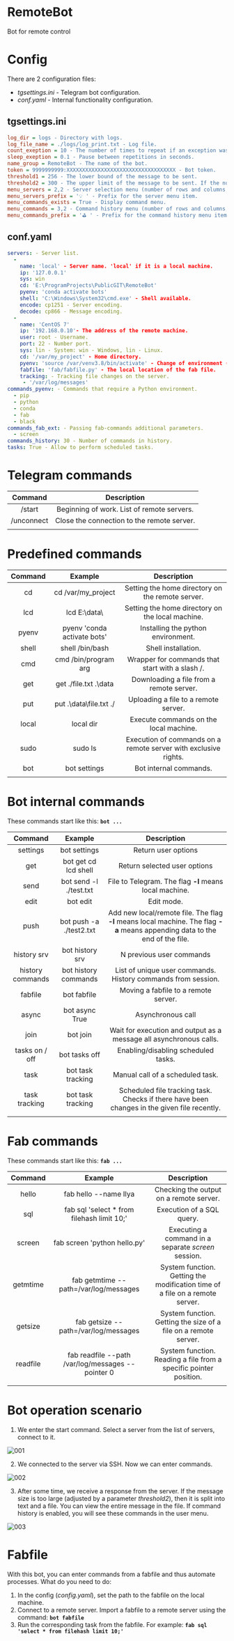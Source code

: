 # RemoteBot
Bot for remote control

  

# Config

There are 2 configuration files:

- *tgsettings.ini* - Telegram bot configuration.
- *conf.yaml* - Internal functionality configuration.

## tgsettings.ini

```ini
log_dir = logs - Directory with logs.
log_file_name = ./logs/log_print.txt - Log file.
count_exeption = 10 - The number of times to repeat if an exception was thrown.
sleep_exeption = 0.1 - Pause between repetitions in seconds.
name_group = RemoteBot - The name of the bot.
token = 9999999999:XXXXXXXXXXXXXXXXXXXXXXXXXXXXXXXXXXX - Bot token.
threshold1 = 256 - The lower bound of the message to be sent.
threshold2 = 300 - The upper limit of the message to be sent. If the number of characters in the message is greater than the specified limit, then it is reduced to the lower limit, and the rest of the text comes as a file.
menu_servers = 2,2 - Server selection menu (number of rows and columns, respectively).
menu_servers_prefix = '💡 ' - Prefix for the server menu item.
menu_commands_exists = True - Display command menu.
menu_commands = 3,2 - Command history menu (number of rows and columns, respectively).
menu_commands_prefix = '⛳ ' - Prefix for the command history menu item.
```

## conf.yaml

```yaml
servers: - Server list.
  -
    name: 'local' - Server name. 'local' if it is a local machine.
    ip: '127.0.0.1' 
    sys: win
    cd: 'E:\ProgramProjects\PublicGIT\RemoteBot'
    pyenv: 'conda activate bots'
    shell: 'C:\Windows\System32\cmd.exe' - Shell available.
    encode: cp1251 - Server encoding.
    decode: cp866 - Message encoding.
  -
    name: 'CentOS 7'
    ip: '192.168.0.10'- The address of the remote machine.
    user: root - Username.
    port: 22 - Number port.
    sys: lin - System: win - Windows, lin - Linux.
    cd: '/var/my_project' - Home directory.
    pyenv: 'source /var/venv3.8/bin/activate' - Change of environment (python).
    fabfile: 'fab/fabfile.py' - The local location of the fab file.
    tracking: - Tracking file changes on the server.
     - '/var/log/messages'
commands_pyenv: - Commands that require a Python environment.
  - pip
  - python
  - conda
  - fab
  - black
commands_fab_ext: - Passing fab-commands additional parameters.
  - screen
commands_history: 30 - Number of commands in history.
tasks: True - Allow to perform scheduled tasks.
```

  

# Telegram commands

|  Command   |                Description                 |
| :--------: | :----------------------------------------: |
|   /start   | Beginning of work. List of remote servers. |
| /unconnect | Close the connection to the remote server. |
|            |                                            |

  

# Predefined commands

| Command |           Example           |                         Description                          |
| :-----: | :-------------------------: | :----------------------------------------------------------: |
|   cd    |     cd /var/my_project      |       Setting the home directory on the remote server.       |
|   lcd   |        lcd E:\data\         |       Setting the home directory on the local machine.       |
|  pyenv  | pyenv 'conda activate bots' |              Installing the python environment.              |
|  shell  |       shell /bin/bash       |                     Shell installation.                      |
|   cmd   |    cmd /bin/program arg     |       Wrapper for commands that start with a slash /.        |
|   get   |    get ./file.txt .\data    |           Downloading a file from a remote server.           |
|   put   |   put .\data\file.txt ./    |             Uploading a file to a remote server.             |
|  local  |          local dir          |            Execute commands on the local machine.            |
|  sudo   |           sudo ls           | Execution of commands on a remote server with exclusive rights. |
|   bot   |        bot settings         |                    Bot internal commands.                    |
|         |                             |                                                              |

  

# Bot internal commands

These commands start like this: **`bot ...`**

|     Command      |         Example         |                         Description                          |
| :--------------: | :---------------------: | :----------------------------------------------------------: |
|     settings     |      bot settings       |                     Return user options                      |
|       get        |  bot get cd lcd shell   |                 Return selected user options                 |
|       send       | bot send -l ./test.txt  |    File to Telegram. The flag **-l** means local machine.    |
|       edit       |        bot edit         |                          Edit mode.                          |
|       push       | bot push -a ./test2.txt | Add new local/remote file. The flag **-l** means local machine. The flag **-a** means appending data to the end of the file. |
|   history srv    |     bot history srv     |                   N previous user commands                   |
| history commands |  bot history commands   | List of unique user commands. History commands from session. |
|     fabfile      |       bot fabfile       |             Moving a fabfile to a remote server.             |
|      async       |     bot async True      |                      Asynchronous call                       |
|       join       |        bot join         | Wait for execution and output as a message all asynchronous calls. |
|  tasks on / off  |      bot tasks off      |             Enabling/disabling scheduled tasks.              |
|       task       |    bot task tracking    |               Manual call of a scheduled task.               |
|  task tracking   |    bot task tracking    | Scheduled file tracking task. Checks if there have been changes in the given file recently. |
|                  |                         |                                                              |

  

# Fab commands

These commands start like this: **`fab ...`**

| Command  |                      Example                      |                         Description                          |
| :------: | :-----------------------------------------------: | :----------------------------------------------------------: |
|  hello   |               fab hello --name Ilya               |           Checking the output on a remote server.            |
|   sql    |    fab sql 'select * from filehash limit 10;'     |                  Execution of a SQL query.                   |
|  screen  |           fab screen 'python hello.py'            |     Executing a command in a separate *screen* session.      |
| getmtime |       fab getmtime --path=/var/log/messages       | System function. Getting the modification time of a file on a remote server. |
| getsize  |       fab getsize --path=/var/log/messages        | System function. Getting the size of a file on a remote server. |
| readfile | fab readfile --path /var/log/messages --pointer 0 | System function. Reading a file from a specific pointer position. |
|          |                                                   |                                                              |

  

# Bot operation scenario

1. We enter the start command. Select a server from the list of servers, connect to it.

![001](.\image\001.png)

  

2. We connected to the server via SSH. Now we can enter commands.

![002](.\image\002.png)

  

3. After some time, we receive a response from the server. If the message size is too large (adjusted by a parameter *threshold2*), then it is split into text and a file. You can view the entire message in the file. If command history is enabled, you will see these commands in the user menu.

![003](.\image\003.png)

  

# Fabfile

With this bot, you can enter commands from a fabfile and thus automate processes.
What do you need to do:

1. In the config (*config.yaml*), set the path to the fabfile on the local machine.
2. Connect to a remote server. Import a fabfile to a remote server using the command: **`bot fabfile`**
3. Run the corresponding task from the fabfile. For example: **`fab sql 'select * from filehash limit 10;'`**
